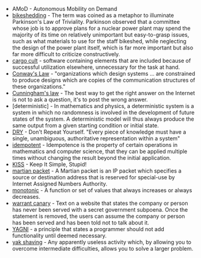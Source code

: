 - AMoD - Autonomous Mobility on Demand
- [bikeshedding](https://en.wikipedia.org/wiki/Law_of_triviality) - The term was coined as a metaphor to illuminate Parkinson's Law of Triviality. Parkinson observed that a committee whose job is to approve plans for a nuclear power plant may spend the majority of its time on relatively unimportant but easy-to-grasp issues, such as what materials to use for the staff bikeshed, while neglecting the design of the power plant itself, which is far more important but also far more difficult to criticize constructively.
- [cargo cult](https://en.wikipedia.org/wiki/Cargo_cult) - software containing elements that are included because of successful utilization elsewhere, unnecessary for the task at hand.
- [Conway's Law](https://en.wikipedia.org/wiki/Conway%27s_law) - "organizations which design systems ... are constrained to produce designs which are copies of the communication structures of these organizations."
- [Cunningham's law](https://en.wikipedia.org/wiki/Ward_Cunningham) - The best way to get the right answer on the Internet is not to ask a question, it's to post the wrong answer.
- [deterministic] - In mathematics and physics, a deterministic system is a system in which no randomness is involved in the development of future states of the system. A deterministic model will thus always produce the same output from a given starting condition or initial state.
- [DRY](https://en.wikipedia.org/wiki/Don%27t_repeat_yourself) - Don't Repeat Yourself. "Every piece of knowledge must have a single, unambiguous, authoritative representation within a system"
- [idempotent](https://en.wikipedia.org/wiki/Idempotence) - Idempotence is the property of certain operations in mathematics and computer science, that they can be applied multiple times without changing the result beyond the initial application.
- [KISS](https://en.wikipedia.org/wiki/KISS_principle) - Keep It Simple, Stupid!
- [martian packet](https://en.wikipedia.org/wiki/Martian_packet) - A Martian packet is an IP packet which specifies a source or destination address that is reserved for special-use by Internet Assigned Numbers Authority.
- [monotonic](https://en.wikipedia.org/wiki/Monotonic_function) - A function or set of values that always increases or always decreases.
- [warrant canary](https://en.wikipedia.org/wiki/Warrant_canary) - Text on a website that states the company or person has never been served with a secret government subpoena. Once the statement is removed, the users can assume the company or person has been served and has been told not to talk about it.
- [YAGNI](https://en.wikipedia.org/wiki/You_aren%27t_gonna_need_it) - a principle that states a programmer should not add functionality until deemed necessary.
- [yak shaving](https://en.wiktionary.org/wiki/yak_shaving) - Any apparently useless activity which, by allowing you to overcome intermediate difficulties, allows you to solve a larger problem.

